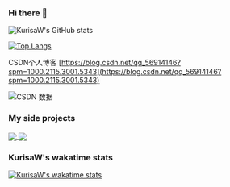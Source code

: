 

### Hi there 👋

<!--
**kurisaW/KurisaW** is a ✨ _special_ ✨ repository because its `README.md` (this file) appears on your GitHub profile.

Here are some ideas to get you started:

- 🔭 I’m currently working on ...
- 🌱 I’m currently learning ...
- 👯 I’m looking to collaborate on ...
- 🤔 I’m looking for help with ...
- 💬 Ask me about ...
- 📫 How to reach me: ...
- 😄 Pronouns: ...
- ⚡ Fun fact: ...
-->
![KurisaW's GitHub stats](https://github-readme-stats.vercel.app/api?username=KurisaW&show_icons=true&theme=default)

[![Top Langs](https://github-readme-stats.vercel.app/api/top-langs/?username=KurisaW&layout=compact)](https://github.com/KurisaW/github-readme-stats)

CSDN个人博客 [https://blog.csdn.net/qq_56914146?spm=1000.2115.3001.5343](https://blog.csdn.net/qq_56914146?spm=1000.2115.3001.5343)

![CSDN 数据](https://stats.justsong.cn/api/csdn?id=qq_56914146)

### My side projects

<a href="https://github.com/KurisaW/Project_hosting">
  <img align="center" src="https://github-readme-stats.vercel.app/api/pin/?username=KurisaW&repo=Project_hosting" />
</a>
<a href="https://github.com/KurisaW/yifang_docs">
  <img align="center" src="https://github-readme-stats.vercel.app/api/pin/?username=KurisaW&repo=yifang_docs" />
</a>

### KurisaW's wakatime stats

[![KurisaW's wakatime stats](https://github-readme-stats.vercel.app/api/wakatime?username=KurisaW)](https://github.com/anuraghazra/github-readme-stats)
